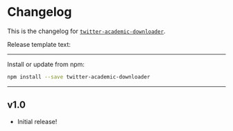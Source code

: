 # Changelog
This is the changelog for [`twitter-academic-downloader`](https://npmjs.org/package/twitter-academic-downloader).


Release template text:

-----

Install or update from npm:

```bash
npm install --save twitter-academic-downloader
```

-----



## v1.0
 - Initial release!
